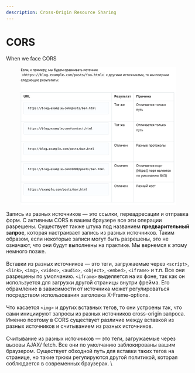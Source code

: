 ```yaml
---
description: Cross-Origin Resource Sharing
---
```


# CORS

When we face CORS

<figure><img src="../../.gitbook/assets/51430.png" alt=""><figcaption></figcaption></figure>

Запись из разных источников  — это ссылки, переадресации и отправка форм. С активным CORS в вашем браузере все эти операции разрешены. Существует также штука под названием **предварительный запрос**, которая настраивает запись из разных источников. Таким образом, если некоторые записи могут быть разрешены, это не означают, что они будут выполнены на практике. Мы вернемся к этому немного позже. \
\
Вставки из разных источников — это теги, загружаемые через `<script>`, `<link>`, `<img>`, `<video>`, `<audio>`, `<object>`, `<embed>`, `<iframe>` и т.п. Все они разрешены по умолчанию. `<iframe>` выделяется на их фоне, так как он используется для загрузки другой страницы внутри фрейма. Его обрамление в зависимости от источника может регулироваться посредством использования заголовка  X-Frame-options.\
\
Что касается `<img>` и других вставных тегов, то они устроены так, что сами инициируют запросы из разных источников cross-origin запроса. Именно поэтому в CORS существует различие между вставкой из разных источников и считыванием из разных источников. \
\
Считывание из разных источников  — это теги, загружаемые через вызовы AJAX/ fetch. Все они по умолчанию заблокированы вашим браузером. Существует обходной путь для вставки таких тегов на странице, но такие трюки регулируются другой политикой, которая соблюдается в современных браузерах. \
